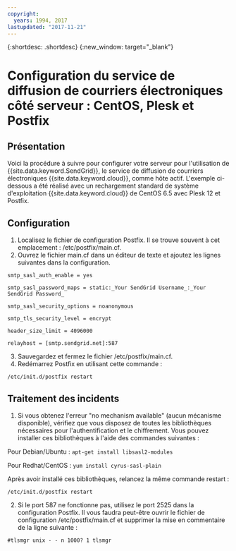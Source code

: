 ```yaml
---
copyright:
  years: 1994, 2017
lastupdated: "2017-11-21"
---
```


{:shortdesc: .shortdesc}
{:new_window: target="_blank"}

# Configuration du service de diffusion de courriers électroniques côté serveur : CentOS, Plesk et Postfix

## Présentation

Voici la procédure à suivre pour configurer votre serveur pour l'utilisation de {{site.data.keyword.SendGrid}}, le service de diffusion de courriers électroniques {{site.data.keyword.cloud}}, comme hôte actif. L'exemple ci-dessous a été réalisé avec un rechargement standard de système d'exploitation {{site.data.keyword.cloud}} de CentOS 6.5 avec Plesk 12 et Postfix.

## Configuration

1.  Localisez le fichier de configuration Postfix. Il se trouve souvent à cet emplacement : /etc/postfix/main.cf.
2.  Ouvrez le fichier main.cf dans un éditeur de texte et ajoutez les lignes suivantes dans la configuration.

  `smtp_sasl_auth_enable = yes`

  `smtp_sasl_password_maps = static:_Your SendGrid Username_:_Your SendGrid Password_`

  `smtp_sasl_security_options = noanonymous`

  `smtp_tls_security_level = encrypt`

  `header_size_limit = 4096000`

  `relayhost = [smtp.sendgrid.net]:587`

3.  Sauvegardez et fermez le fichier /etc/postfix/main.cf.
4.  Redémarrez Postfix en utilisant cette commande :

  `/etc/init.d/postfix restart`

## Traitement des incidents

1.  Si vous obtenez l'erreur "no mechanism available" (aucun mécanisme disponible), vérifiez que vous disposez de toutes les bibliothèques nécessaires pour l'authentification et le chiffrement. Vous pouvez installer ces bibliothèques à l'aide des commandes suivantes :

  Pour Debian/Ubuntu :  `apt-get install libsasl2-modules`

  Pour Redhat/CentOS : `yum install cyrus-sasl-plain`

  Après avoir installé ces bibliothèques, relancez la même commande restart :

    /etc/init.d/postfix restart

2.  Si le port 587 ne fonctionne pas, utilisez le port 2525 dans la configuration Postfix. Il vous faudra peut-être ouvrir le fichier de configuration /etc/postfix/main.cf et supprimer la mise en commentaire de la ligne suivante :

  `#tlsmgr unix - - n 1000? 1 tlsmgr`
